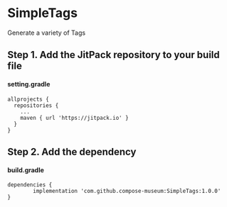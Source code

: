 # SimpleTags
Generate a variety of Tags



## Step 1. Add the JitPack repository to your build file

#### setting.gradle
```
allprojects {
  repositories {
    ...
    maven { url 'https://jitpack.io' }
  }
}
```

## Step 2. Add the dependency

#### build.gradle
```
dependencies {
        implementation 'com.github.compose-museum:SimpleTags:1.0.0'
}
```
